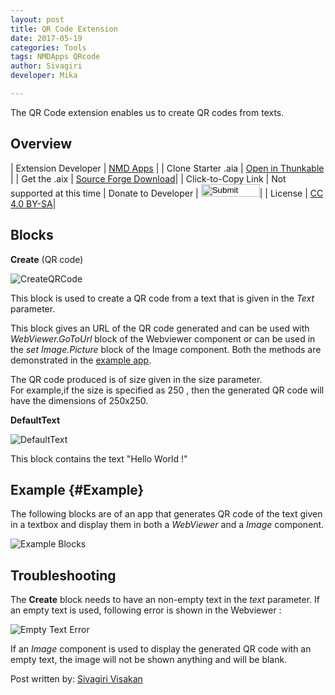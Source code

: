```yaml
---
layout: post
title: QR Code Extension
date: 2017-05-19
categories: Tools
tags: NMDApps QRcode
author: Sivagiri
developer: Mika

---
```



The QR Code extension enables us to create QR codes from texts.
<!-- more -->

## Overview

| Extension Developer | <a href="https://nmd-apps.jimdo.com/extensions/nmd-extensions/#3" target="_blank">NMD Apps</a> |
| Clone Starter .aia | <a href="http://app.thunkable.com/?repo=raw.githubusercontent.com/domhnallohanlon/thunkable_extensions/gh-pages/assets/aia_repo/QR_code_extension_starter_template/QR_code_extension_starter_template.asc" class="flat_btn" target="_blank" > Open in Thunkable</a> |
| Get the .aix | <a href="https://sourceforge.net/projects/released/files/com.NMD.QrCode.aix/download" >Source Forge Download</a>|
| Click-to-Copy Link | <a href="#" id="copyButton" hidden>com.NMD.QrCode.aix</a> Not supported at this time
| Donate to Developer | <a href="https://goo.gl/Q5b0es" target="_blank"><input type="image" src="http://domhnallohanlon.com/thunkable_extensions/assets/images/donate_pp.png" width="94px" height="20px"></a>|
| License | <a href="https://creativecommons.org/licenses/by-sa/4.0/" target="_blank">CC 4.0 BY-SA</a>|


## Blocks



**Create** (QR code)

![CreateQRCode](https://github.com/domhnallohanlon/thunkable_extensions/blob/gh-pages/assets/post_assets/qr_code_extension/CreateQR.png?raw=true)

This block is used to create a QR code from a text that is given in the _Text_ parameter.

This block gives an URL of the QR code generated and can be used with _WebViewer.GoToUrl_ block of the Webviewer component or can be used in the _set Image.Picture_ block of the Image component.
Both the methods are demonstrated in the [example app](#Example).

The QR code produced is of size given in the size parameter.
<br>
For example,if the size is specified as 250 , then the generated QR code will have the dimensions of 250x250.


**DefaultText**

![DefaultText](https://github.com/domhnallohanlon/thunkable_extensions/blob/gh-pages/assets/post_assets/qr_code_extension/Default%20Text.png?raw=true)

This block contains the text "Hello World !"

## Example {#Example}

The following blocks are of an app that generates QR code of the text given in a textbox and display them in both a _WebViewer_ and a _Image_ component.

![Example Blocks](https://github.com/domhnallohanlon/thunkable_extensions/blob/gh-pages/assets/post_assets/qr_code_extension/blocks_example.png?raw=true)


## Troubleshooting

The **Create** block needs to have an non-empty text in the _text_ parameter.
If an empty text is used, following error is shown in the Webviewer :

![Empty Text Error](https://github.com/domhnallohanlon/thunkable_extensions/blob/gh-pages/assets/post_assets/qr_code_extension/error1.jpg?raw=true)

If an _Image_ component is used to display the generated QR code with an empty text, the image will not be shown anything and will be blank.


Post written by:
<a href="http://community.thunkable.com/u/sivagiri_visakan/">Sivagiri Visakan</a>
<br>
